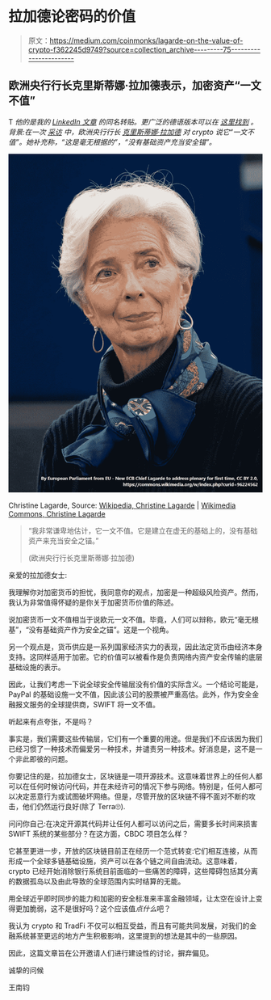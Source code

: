 # 拉加德论密码的价值

> 原文：<https://medium.com/coinmonks/lagarde-on-the-value-of-crypto-f362245d9749?source=collection_archive---------75----------------------->

## 欧洲央行行长克里斯蒂娜·拉加德表示，加密资产“一文不值”

T *他的是我的* [*LinkedIn 文章*](https://www.linkedin.com/pulse/lagarde-value-crypto-krystian-gaus/?trackingId=MRmpBibNFtVRduvRsop4RA%3D%3D) *的同名转贴。更广泛的德语版本可以在* [*这里找到*](https://krystiangaus.medium.com/lagarde-%C3%BCber-den-wert-von-krypto-10b61935def6) *。背景:在一次* [*采访*](https://www.npostart.nl/college-tour/22-05-2022/KN_1729332) *中，欧洲央行行长* [*克里斯蒂娜·拉加德*](https://en.wikipedia.org/wiki/Christine_Lagarde) *对 crypto 说它“一文不值”。她补充称，“这是毫无根据的”，“没有基础资产充当安全锚”。*

![](img/6d57cb67dcdf7052d7bf20513f82550e.png)

Christine Lagarde, Source: [Wikipedia, Christine Lagarde](https://en.wikipedia.org/wiki/Christine_Lagarde) | [Wikimedia Commons, Christine Lagarde](https://commons.wikimedia.org/w/index.php?curid=96224562)

> “我非常谦卑地估计，它一文不值。它是建立在虚无的基础上的，没有基础资产来充当安全之锚。”
> 
> (欧洲央行行长克里斯蒂娜·拉加德)

亲爱的拉加德女士:

我理解你对加密货币的担忧，我同意你的观点，加密是一种超级风险资产。然而，我认为非常值得怀疑的是你关于加密货币价值的陈述。

说加密货币一文不值相当于说欧元一文不值。毕竟，人们可以辩称，欧元“毫无根基”，“没有基础资产作为安全之锚”。这是一个视角。

另一个观点是，货币供应是一系列国家经济实力的表现，因此法定货币由经济本身支持。这同样适用于加密。它的价值可以被看作是负责网络内资产安全传输的底层基础设施的表示。

因此，让我们考虑一下说全球安全传输层没有价值的实际含义。一个结论可能是，PayPal 的基础设施一文不值，因此该公司的股票被严重高估。此外，作为安全金融报文服务的全球提供商，SWIFT 将一文不值。

听起来有点夸张，不是吗？

事实是，我们需要这些传输层，它们有一个重要的用途。但是我们不应该因为我们已经习惯了一种技术而偏爱另一种技术，并谴责另一种技术。好消息是，这不是一个非此即彼的问题。

你要记住的是，拉加德女士，区块链是一项开源技术。这意味着世界上的任何人都可以在任何时候访问代码，并在未经许可的情况下参与网络。特别是，任何人都可以决定恶意行为或试图破坏网络。但是，尽管开放的区块链不得不面对不断的攻击，他们仍然运行良好(除了 Terra🙄).

问问你自己:在决定开源其代码并让任何人都可以访问之后，需要多长时间来损害 SWIFT 系统的某些部分？在这方面，CBDC 项目怎么样？

它甚至更进一步，开放的区块链目前正在经历一个范式转变:它们相互连接，从而形成一个全球多链基础设施，资产可以在各个链之间自由流动。这意味着，crypto 已经开始消除银行系统目前面临的一些痛苦的障碍，这些障碍包括其分离的数据孤岛以及由此导致的全球范围内实时结算的无能。

用全球近乎即时同步的能力和加密的安全标准来丰富金融领域，让太空在设计上变得更加脆弱，这不是很好吗？这个应该值*点什么*吧？

我认为 crypto 和 TradFi 不仅可以相互受益，而且有可能共同发展，对我们的金融系统甚至更远的地方产生积极影响，这里提到的想法是其中的一些原因。

因此，这篇文章旨在公开邀请人们进行建设性的讨论，摒弃偏见。

诚挚的问候

王南钧